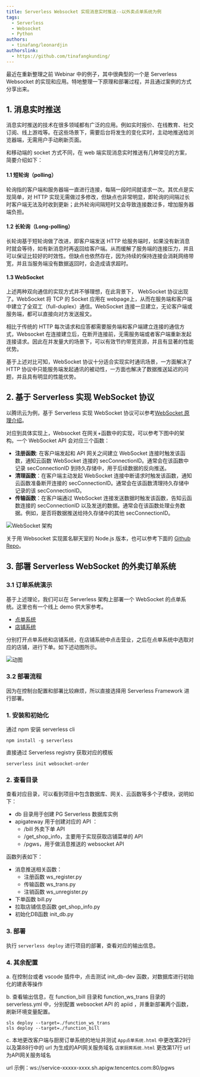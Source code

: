 ```yaml
---
title: Serverless Websocket 实现消息实时推送--以外卖点单系统为例
tags:
  - Serverless
  - Websocket
  - Python
authors: 
  - tinafang/leonardjin
authorslink: 
  - https://github.com/tinafangkunding/
---
```


最近在重新整理之前 Webinar 中的例子，其中很典型的一个是 Serverless Websocket 的实现和应用。特地整理一下原理和部署过程，并且通过案例的方式分享出来。

## 1. 消息实时推送

消息实时推送的技术在很多领域都有广泛的应用。例如实时报价、在线教育、社交订阅、线上游戏等。在这些场景下，需要后台将发生的变化实时，主动地推送给浏览器端，无需用户手动刷新页面。

和移动端的 socket 方式不同，在 web 端实现消息实时推送有几种常见的方案，简要介绍如下：

#### 1.1 短轮询（polling）
轮询指的客户端和服务器端一直进行连接，每隔一段时间就请求一次。其优点是实现简单，对 HTTP 实现无需做过多修改，但缺点也非常明显，即轮询的间隔过长时客户端无法及时收到更新；此外轮询间隔短时又会导致连接数过多，增加服务器端负担。

#### 1.2 长轮询（Long-polling）
长轮询基于短轮询做了改进，即客户端发送 HTTP 给服务端时，如果没有新消息时就会等待，如有新消息时再返回给客户端。从而缓解了服务端的连接压力，并且可以保证比较好的时效性。但缺点也依然存在，因为持续的保持连接会消耗网络带宽，并且当服务端没有数据返回时，会造成请求超时。

#### 1.3 WebSocket

上述两种双向通信的实现方式并不够理想，在此背景下， WebSocket 协议出现了。WebSocket 将 TCP 的 Socket 应用在 webpage上，从而在服务端和客户端中建立了全双工（full-duplex）通信。WebSocket 连接一旦建立，无论客户端或服务端，都可以直接向对方发送报文。

相比于传统的 HTTP 每次请求和应答都需要服务端和客户端建立连接的通信方式，Websocket 在连接建立后，在断开连接前，无需服务端或者客户端重新发起连接请求。因此在并发量大的场景下，可以有效节约带宽资源，并且有显著的性能优势。

基于上述对比可知，WebSocket 协议十分适合实现实时通讯场景，一方面解决了 HTTP 协议中只能服务端发起通讯的被动性，一方面也解决了数据推送延迟的问题，并且具有明显的性能优势。

## 2. 基于 Serverless 实现 WebSocket 协议

以腾讯云为例，基于 Serverless 实现 WebSocket 协议可以参考[WebSocket 原理介绍](https://cloud.tencent.com/document/product/583/32553)。


对应到具体实现上，Websocket 在网关+函数中的实现，可以参考下图中的架构。一个 WebSocket API 会对应三个函数：

- **注册函数**: 在客户端发起和 API 网关之间建立 WebSocket 连接时触发该函数，通知云函数 WebSocket 连接的 secConnectionID。通常会在该函数中记录 secConnectionID 到持久存储中，用于后续数据的反向推送。
- **清理函数**：在客户端主动发起 WebSocket 连接中断请求时触发该函数，通知 云函数准备断开连接的 secConnectionID。通常会在该函数清理持久存储中记录的该 secConnectionID。
- **传输函数**：在客户端通过 WebSocket 连接发送数据时触发该函数，告知云函数连接的 secConnectionID 以及发送的数据。通常会在该函数处理业务数据。例如，是否将数据推送给持久存储中的其他 secConnectionID。

![WebSocket 架构](https://main.qcloudimg.com/raw/bad7c20fbf06f7bc3a1969a38795db47.png)

关于用 Websocket 实现匿名聊天室的 Node.js 版本，也可以参考下面的 [Github Repo](https://github.com/jason-alouda/websocket-nodejs)。

## 3. 部署 Serverless WebSocket 的外卖订单系统

### 3.1 订单系统演示
基于上述理论，我们可以在 Serverless 架构上部署一个 WebSocket 的点单系统。这里也有一个线上 demo 供大家参考。

- [点单系统](http://websocket-1251971143.cos-website.ap-shanghai.myqcloud.com/order.html)
- [店铺系统](http://websocket-1251971143.cos-website.ap-shanghai.myqcloud.com/shop.html)

分别打开点单系统和店铺系统，在店铺系统中点击营业，之后在点单系统中选取对应的店铺，进行下单。如下述动图所示。

![动图](https://websocket-1251971143.cos.ap-shanghai.myqcloud.com/wss.gif)

<!--more-->

### 3.2 部署流程

因为在控制台配置和部署比较麻烦，所以直接选择用 Serverless Framework 进行部署。

### 1. 安装和初始化

通过 npm 安装 serverless cli
```
npm install -g serverless
```
直接通过 Serverless registry 获取对应的模板

```
serverless init websocket-order
```

### 2. 查看目录

查看对应目录，可以看到项目中包含数据库、网关、云函数等多个子模块，说明如下：
- db 目录用于创建 PG Serverless 数据库实例
- apigateway 用于创建对应的 API ：
  - /bill 外卖下单 API
  - /get_shop_info，主要用于实现获取店铺菜单的 API
  - /pgws，用于做消息推送的 websocket API

函数列表如下：

- 消息推送相关函数：
  - 注册函数 ws_register.py
  - 传输函数 ws_trans.py
  - 注销函数 ws_unregister.py 
- 下单函数 bill.py
- 拉取店铺信息函数 get_shop_info.py
- 初始化DB函数 init_db.py 


### 3. 部署

执行 `serverless deploy` 进行项目的部署，查看对应的输出信息。

### 4. 其余配置

a. 在控制台或者 vscode 插件中，点击测试 init_db-dev 函数，对数据库进行初始化的建表等操作

b. 查看输出信息，在 function_bill 目录和 function_ws_trans 目录的 serverless.yml 中，分别配置 websocket API 的 apiid ，并重新部署两个函数，刷新环境变量配置。
```
sls deploy --target=./function_ws_trans 
sls deploy --target=./function_bill
```
c. 本地更改客户端与厨房订单系统的地址并测试
`App点单系统.html` 中更改第29行以及第88行中的 url 为生成的API网关服务域名
`店家厨房系统.html`  更改第17行 url 为API网关服务域名

url 示例：ws://service-xxxxx-xxxx.sh.apigw.tencentcs.com:80/pgws 



